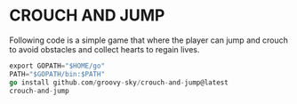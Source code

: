 # CROUCH AND JUMP

Following code is a simple game that where the player can jump and crouch to avoid obstacles and collect hearts to regain lives.

```go
export GOPATH="$HOME/go"
PATH="$GOPATH/bin:$PATH"
go install github.com/groovy-sky/crouch-and-jump@latest
crouch-and-jump
```